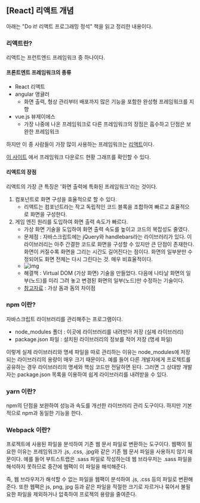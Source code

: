 ## [React] 리액트 개념

아래는 "Do it! 리액트 프로그래밍 정석" 책을 읽고 정리한 내용이다.

### 리액트란?

리액트는 프런트엔드 프레임워크 중 하나이다. 

#### 프론트엔트 프레임워크의 종류

- React 리액트
- angular 앵귤러
  - 화면 출력, 형상 관리부터 배포까지 많은 기능을 포함한 완성형 프레임워크를 지향
- vue.js 뷰제이에스
  - 가장 나중에 나온 프레임워크로 다른 프레임워크의 장점은 흡수하고 단점은 보완한 프레임워크

하지만 이 중 사람들이 가장 많이 사용하는 프레임워크는 <u>리액트</u>이다. 

[이 사이트](https://www.npmtrends.com/@angular/core-vs-angular-vs-react-vs-vue) 에서 프레임워크 다운로드 현황 그래프를 확인할 수 있다. 

#### 리액트의 장점

리액트의 가장 큰 특징은 '화면 출력에 특화된 프레임워크'라는 것이다.

1. 컴포넌트로 화면 구성을 효율적으로 할 수 있다. 
   - 리액트는 컴포넌트라는 작고 독립적인 코드 블록을 조합하여 빠르고 효율적으로 화면을 구성한다. 
2. 게임 엔진 원리를 도입하여 화면 출력 속도가 빠르다.
   - 가상 화면 기술을 도입하여 화면 출력 속도를 높이고 코드의 복잡성도 줄였다. 
   - 문제점 : 자바스크립트에는 jQuery와 handlebars라는 라이브러리가 있다. 이 라이브러리는 아주 간결한 코드로 화면을 구성할 수 있지만 큰 단점이 존재한다. 화면이 커질수록 화면을 그리는 시간도 길어진다는 점이다. 화면의 일부분만 수정되어도 화면 전체는 다시 그린다는 것. 매우 비효율적이다.
   - ![img](https://blog.kakaocdn.net/dn/Tyiff/btreDUNavM9/1XnZadElMBonmg0MkJBXw0/img.png)
   - 해결책 : Virtual DOM (가상 화면) 기술을 만들었다. 다음에 나타날 화면의 일부(노드)를 미리 그려 놓고 변경된 화면의 일부(노드)만 수정하는 기술이다. 
   - [참고자료](https://github.com/FEDevelopers/tech.description/wiki/가상-돔과-돔의-차이점) : 가상 돔과 돔의 차이점

  

### npm 이란?

자바스크립트 라이브러리를 관리해주는 프로그램이다.

- node_modules 폴더 : 이곳에 라이브러리를 내려받아 저장 (실제 라이브러리)
- package.json 파일 : 설치된 라이브러리의 정보를 적어 저장 (명세 파일)

이렇게 실제 라이브러리와 명세 파일을 따로 관리하는 이유는 node_modules에 저장되는 라이브러리의 용량이 매우 크기 때문이다. 예를 들어 다른 개발자에게 프로젝트를 공유하는 경우 라이브러리의 명세와 핵심 코드만 전달하면 된다. 그러면 그 상대방 개발자는 package.json 목록을 이용하여 쉽게 라이브러리를 내려받을 수 있다. 

### yarn 이란?

npm의 단점을 보완하여 성능과 속도를 개선한 라이브러리 관리 도구이다. 하지만 기본적으로 npm과 동일한 기능을 한다. 

### Webpack 이란?

프로젝트에 사용된 파일을 분석하여 기존 웹 문서 파일로 변환하는 도구이다. 웹팩이 필요한 이유는 프레임워크가 .js, .css, .jpg와 같은 기존 웹 문서 파일을 사용하지 않기 때문이다. 예를 들어 부트스트랩은 .sass 파일로 작성하는데 웹 브라우저는 .sass 파일을 해석하지 못하므로 중간에 웹팩이 이 파일을 해석해준다. 

즉, 웹 브라우저가 해석할 수 없는 파일을 웹팩이 분석하여 .js, .css 등의 파일로 변환해준다. 또한 웹팩은 js, png, jpg 등과 같은 파일을 적절한 크기로 자르거나 묶어서 불필요한 파일을 제외하거나 압축하여 프로젝의 용량을 줄여준다. 